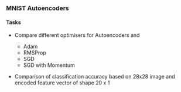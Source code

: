 ### MNIST Autoencoders
#### Tasks

- Compare different optimisers for Autoencoders and 
	- Adam
	- RMSProp
	- SGD 
	- SGD with Momentum
	
- Comparison of classification accuracy based on 28x28 image and encoded feature vector of shape 20 x 1

